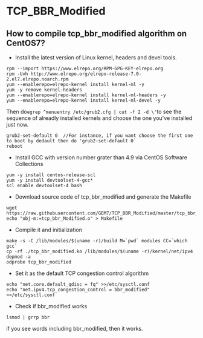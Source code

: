 # TCP_BBR_Modified

## How to compile tcp_bbr_modified algorithm on CentOS7?

- Install the latest version of Linux kernel, headers and devel tools.

```
rpm --import https://www.elrepo.org/RPM-GPG-KEY-elrepo.org
rpm -Uvh http://www.elrepo.org/elrepo-release-7.0-2.el7.elrepo.noarch.rpm
yum --enablerepo=elrepo-kernel install kernel-ml -y
yum -y remove kernel-headers
yum --enablerepo=elrepo-kernel install kernel-ml-headers -y
yum --enablerepo=elrepo-kernel install kernel-ml-devel -y
```

Then do`egrep ^menuentry /etc/grub2.cfg | cut -f 2 -d \'`to see the sequence of alreadly installed kernels and choose the one you've installed just now.

```
grub2-set-default 0  //For instance, if you want choose the first one to boot by dedault then do 'grub2-set-default 0`
reboot
```

- Install GCC with version number grater than 4.9 via CentOS Software Collections

```
yum -y install centos-release-scl
yum -y install devtoolset-4-gcc*
scl enable devtoolset-4 bash
```
- Download source code of tcp_bbr_modified and generate the Makefile

```
wget https://raw.githubusercontent.com/GEM7/TCP_BBR_Modified/master/tcp_bbr_modified.c
echo "obj-m:=tcp_bbr_Modified.o" > Makefile
```

- Compile it and initialization

```
make -s -C /lib/modules/$(uname -r)/build M=`pwd` modules CC=`which gcc`
cp -rf ./tcp_bbr_modified.ko /lib/modules/$(uname -r)/kernel/net/ipv4
depmod -a 
odprobe tcp_bbr_modified
```

- Set it as the default TCP congestion control algorithm

```
echo "net.core.default_qdisc = fq" >>/etc/sysctl.conf
echo "net.ipv4.tcp_congestion_control = bbr_modified" >>/etc/sysctl.conf
```

- Check if bbr_modified works

```
lsmod | grrp bbr
```

if you see words including bbr_modified, then it works.
